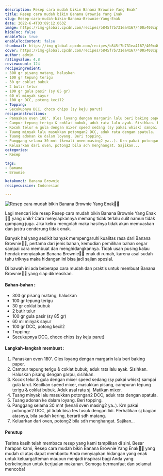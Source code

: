 ```yaml
---
description: Resep cara mudah bikin Banana Brownie Yang Enak"
title: Resep cara mudah bikin Banana Brownie Yang Enak
slug: Resep-cara-mudah-bikin-Banana-Brownie-Yang-Enak
date: 2022-6-4T03:09:12.063Z
image: https://img-global.cpcdn.com/recipes/b845f7b731ea4167/400x400cq70/photo.jpg
hideToc: false
enableToc: true
enableTocContent: false
thumbnail: https://img-global.cpcdn.com/recipes/b845f7b731ea4167/400x400cq70/photo.jpg
cover: https://img-global.cpcdn.com/recipes/b845f7b731ea4167/400x400cq70/photo.jpg
author: admin
ratingvalue: 4.8
reviewcount: 124
recipeingredient:
- 300 gr pisang matang, haluskan
- 100 gr tepung terigu
- 30 gr coklat bubuk
- 2 butir telur
- 100 gr gula pasir (sy 85 gr)
- 60 ml minyak sayur
- 100 gr DCC, potong kecil2
- Topping:
- Secukupnya DCC, choco chips (sy keju parut)
recipeinstructions:
- Panaskan oven 180'. Oles loyang dengan margarin lalu beri baking paper.
- Campur tepung terigu & coklat bubuk, aduk rata lalu ayak. Sisihkan. Haluskan pisang dengan garpu, sisihkan.
- Kocok telur & gula dengan mixer speed sedang (sy pakai whisk) sampai gula larut. Kecilkan speed mixer, masukkan pisang, campuran tepung terigu & coklat bubuk. Aduk asal rata sj. Matikan mixer.
- Tuang minyak lalu masukkan potongan2 DCC, aduk rata dengan spatula.
- Tuang adonan ke dalam loyang. Beri topping.
- Panggang selama 30 mnt (kenali oven masing2 ya..). Krn pakai potongan2 DCC, jd tidak bisa tes tusuk dengan lidi. Perhatikan sj bagian atasnya, bila sudah kering, berarti sdh matang.
- Keluarkan dari oven, potong2 bila sdh menghangat. Sajikan...
categories:
- Resep

tags:
- Banana
- Brownie

katakunci: Banana Brownie
recipecuisine: Indonesian

---
```


![Resep cara mudah bikin Banana Brownie Yang Enak👩‍🍳](https://img-global.cpcdn.com/recipes/b845f7b731ea4167/400x400cq70/photo.jpg)

Lagi mencari ide resep Resep cara mudah bikin Banana Brownie Yang Enak👩‍🍳 yang unik? Cara menyiapkannya memang tidak terlalu sulit namun tidak gampang juga. Jika keliru mengolah maka hasilnya tidak akan memuaskan dan justru cenderung tidak enak.

Banyak hal yang sedikit banyak mempengaruhi kualitas rasa dari Banana Brownie👩‍🍳, pertama dari jenis bahan, kemudian pemilihan bahan segar sampai cara membuat dan menghidangkannya. Tidak usah pusing kalau hendak menyiapkan Banana Brownie👩‍🍳 enak di rumah, karena asal sudah tahu triknya maka hidangan ini bisa jadi sajian spesial.

Di bawah ini ada beberapa cara mudah dan praktis untuk membuat Banana Brownie👩‍🍳 yang siap dikreasikan.

<!--inarticleads1-->

#### Bahan-bahan :

- 300 gr pisang matang, haluskan
- 100 gr tepung terigu
- 30 gr coklat bubuk
- 2 butir telur
- 100 gr gula pasir (sy 85 gr)
- 60 ml minyak sayur
- 100 gr DCC, potong kecil2
- Topping:
- Secukupnya DCC, choco chips (sy keju parut)

<!--inarticleads2-->

#### Langkah-langkah membuat :

1. Panaskan oven 180'. Oles loyang dengan margarin lalu beri baking paper.
1. Campur tepung terigu & coklat bubuk, aduk rata lalu ayak. Sisihkan. Haluskan pisang dengan garpu, sisihkan.
1. Kocok telur & gula dengan mixer speed sedang (sy pakai whisk) sampai gula larut. Kecilkan speed mixer, masukkan pisang, campuran tepung terigu & coklat bubuk. Aduk asal rata sj. Matikan mixer.
1. Tuang minyak lalu masukkan potongan2 DCC, aduk rata dengan spatula.
1. Tuang adonan ke dalam loyang. Beri topping.
1. Panggang selama 30 mnt (kenali oven masing2 ya..). Krn pakai potongan2 DCC, jd tidak bisa tes tusuk dengan lidi. Perhatikan sj bagian atasnya, bila sudah kering, berarti sdh matang.
1. Keluarkan dari oven, potong2 bila sdh menghangat. Sajikan...

#### Penutup

Terima kasih telah membaca resep yang kami tampilkan di sini. Besar harapan kami, Resep cara mudah bikin Banana Brownie Yang Enak👩‍🍳 yang mudah di atas dapat membantu Anda menyiapkan hidangan yang enak untuk keluarga/teman maupun menjadi inspirasi bagi Anda yang berkeinginan untuk berjualan makanan. Semoga bermanfaat dan selamat mencoba!